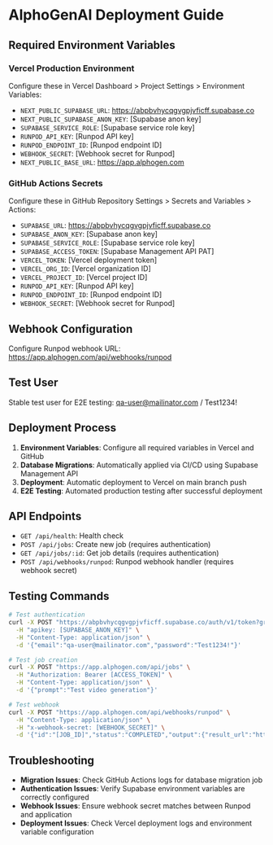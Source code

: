 # AlphoGenAI Deployment Guide

## Required Environment Variables

### Vercel Production Environment
Configure these in Vercel Dashboard > Project Settings > Environment Variables:

- `NEXT_PUBLIC_SUPABASE_URL`: https://abpbvhycqgvgpjvficff.supabase.co
- `NEXT_PUBLIC_SUPABASE_ANON_KEY`: [Supabase anon key]
- `SUPABASE_SERVICE_ROLE`: [Supabase service role key]
- `RUNPOD_API_KEY`: [Runpod API key]
- `RUNPOD_ENDPOINT_ID`: [Runpod endpoint ID]
- `WEBHOOK_SECRET`: [Webhook secret for Runpod]
- `NEXT_PUBLIC_BASE_URL`: https://app.alphogen.com

### GitHub Actions Secrets
Configure these in GitHub Repository Settings > Secrets and Variables > Actions:

- `SUPABASE_URL`: https://abpbvhycqgvgpjvficff.supabase.co
- `SUPABASE_ANON_KEY`: [Supabase anon key]
- `SUPABASE_SERVICE_ROLE`: [Supabase service role key]
- `SUPABASE_ACCESS_TOKEN`: [Supabase Management API PAT]
- `VERCEL_TOKEN`: [Vercel deployment token]
- `VERCEL_ORG_ID`: [Vercel organization ID]
- `VERCEL_PROJECT_ID`: [Vercel project ID]
- `RUNPOD_API_KEY`: [Runpod API key]
- `RUNPOD_ENDPOINT_ID`: [Runpod endpoint ID]
- `WEBHOOK_SECRET`: [Webhook secret for Runpod]

## Webhook Configuration
Configure Runpod webhook URL: https://app.alphogen.com/api/webhooks/runpod

## Test User
Stable test user for E2E testing: qa-user@mailinator.com / Test1234!

## Deployment Process

1. **Environment Variables**: Configure all required variables in Vercel and GitHub
2. **Database Migrations**: Automatically applied via CI/CD using Supabase Management API
3. **Deployment**: Automatic deployment to Vercel on main branch push
4. **E2E Testing**: Automated production testing after successful deployment

## API Endpoints

- `GET /api/health`: Health check
- `POST /api/jobs`: Create new job (requires authentication)
- `GET /api/jobs/:id`: Get job details (requires authentication)
- `POST /api/webhooks/runpod`: Runpod webhook handler (requires webhook secret)

## Testing Commands

```bash
# Test authentication
curl -X POST "https://abpbvhycqgvgpjvficff.supabase.co/auth/v1/token?grant_type=password" \
  -H "apikey: [SUPABASE_ANON_KEY]" \
  -H "Content-Type: application/json" \
  -d '{"email":"qa-user@mailinator.com","password":"Test1234!"}'

# Test job creation
curl -X POST "https://app.alphogen.com/api/jobs" \
  -H "Authorization: Bearer [ACCESS_TOKEN]" \
  -H "Content-Type: application/json" \
  -d '{"prompt":"Test video generation"}'

# Test webhook
curl -X POST "https://app.alphogen.com/api/webhooks/runpod" \
  -H "Content-Type: application/json" \
  -H "x-webhook-secret: [WEBHOOK_SECRET]" \
  -d '{"id":"[JOB_ID]","status":"COMPLETED","output":{"result_url":"https://example.com/result.mp4"}}'
```

## Troubleshooting

- **Migration Issues**: Check GitHub Actions logs for database migration job
- **Authentication Issues**: Verify Supabase environment variables are correctly configured
- **Webhook Issues**: Ensure webhook secret matches between Runpod and application
- **Deployment Issues**: Check Vercel deployment logs and environment variable configuration
